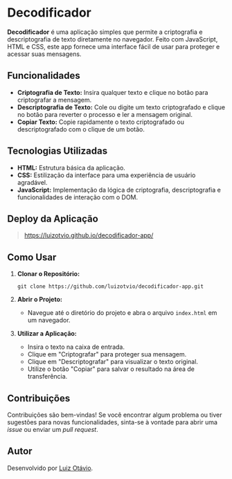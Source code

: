 # Decodificador

**Decodificador** é uma aplicação simples que permite a criptografia e descriptografia de texto diretamente no navegador. Feito com JavaScript, HTML e CSS, este app fornece uma interface fácil de usar para proteger e acessar suas mensagens.

## Funcionalidades

- **Criptografia de Texto:** Insira qualquer texto e clique no botão para criptografar a mensagem.
- **Descriptografia de Texto:** Cole ou digite um texto criptografado e clique no botão para reverter o processo e ler a mensagem original.
- **Copiar Texto:** Copie rapidamente o texto criptografado ou descriptografado com o clique de um botão.

## Tecnologias Utilizadas

- **HTML:** Estrutura básica da aplicação.
- **CSS:** Estilização da interface para uma experiência de usuário agradável.
- **JavaScript:** Implementação da lógica de criptografia, descriptografia e funcionalidades de interação com o DOM.

## Deploy da Aplicação

> https://luizotvio.github.io/decodificador-app/

## Como Usar

1. **Clonar o Repositório:**

   ```
   git clone https://github.com/luizotvio/decodificador-app.git
   ```

2. **Abrir o Projeto:**
   - Navegue até o diretório do projeto e abra o arquivo `index.html` em um navegador.

3. **Utilizar a Aplicação:**
   - Insira o texto na caixa de entrada.
   - Clique em "Criptografar" para proteger sua mensagem.
   - Clique em "Descriptografar" para visualizar o texto original.
   - Utilize o botão "Copiar" para salvar o resultado na área de transferência.

## Contribuições

Contribuições são bem-vindas! Se você encontrar algum problema ou tiver sugestões para novas funcionalidades, sinta-se à vontade para abrir uma *issue* ou enviar um *pull request*.


## Autor

Desenvolvido por [Luiz Otávio](https://www.linkedin.com/in/luizotvioo/).
